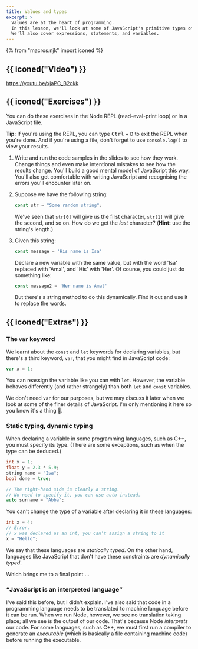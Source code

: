 ```yaml
---
title: Values and types
excerpt: >
  Values are at the heart of programming.
  In this lesson, we'll look at some of JavaScript's primitive types of values and how to manipulate them.
  We'll also cover expressions, statements, and variables.
---
```


{% from "macros.njk" import iconed %}

## {{ iconed("Video") }}

https://youtu.be/xjaPC_B2okk

## {{ iconed("Exercises") }}

You can do these exercises in the Node <abbr>REPL</abbr> (read-eval-print loop) or in a JavaScript file.

<div class="note note-info">

**Tip:** If you're using the REPL, you can type <kbd>Ctrl</kbd> + <kbd>D</kbd> to exit the REPL when you're done. And if you're using a file, don't forget to use `console.log()` to view your results.

</div>

1. Write and run the code samples in the slides to see how they work. Change things and even make intentional mistakes to see how the results change. You'll build a good mental model of JavaScript this way. You'll also get comfortable with writing JavaScript and recognising the errors you'll encounter later on.

1. Suppose we have the following string:
   ```js
   const str = "Some random string";
   ```
   We've seen that `str[0]` will give us the first character, `str[1]` will give the second, and so on. How do we get the _last_ character?
   (**Hint:** use the string's length.)

1. Given this string:
    ```js
    const message = 'His name is Isa'
    ```
    Declare a new variable with the same value, but with the word 'Isa' replaced with 'Amal', and 'His' with 'Her'. Of course, you could just do something like:
    ```js
    const message2 = 'Her name is Amal'
    ```
     But there's a string method to do this dynamically. Find it out and use it to replace the words.

## {{ iconed("Extras") }}

### The `var` keyword

We learnt about the `const` and `let` keywords for declaring variables, but there's a third keyword, `var`, that you might find in JavaScript code:

```js
var x = 1;
```

You can reassign the variable like you can with `let`. However, the variable behaves differently (and rather strangely) than both `let` and `const` variables.

We don't need `var` for our purposes, but we may discuss it later when we look at some of the finer details of JavaScript. I'm only mentioning it here so you know it's a thing 🙂.

### Static typing, dynamic typing

When declaring a variable in some programming languages, such as C++, you must specify its type. (There are some exceptions, such as when the type can be deduced.)

```c++
int x = 1;
float y = 2.3 * 5.9;
string name = "Isa";
bool done = true;

// The right-hand side is clearly a string.
// No need to specify it, you can use auto instead.
auto surname = "Abba";
```

You can't change the type of a variable after declaring it in these languages:

```c++
int x = 4;
// Error.
// x was declared as an int, you can't assign a string to it
x = "Hello";
```

We say that these languages are <i>statically typed</i>. On the other hand, languages like JavaScript that don't have these constraints are <i>dynamically typed</i>.

Which brings me to a final point &hellip;

### <q>JavaScript is an interpreted language</q>

I've said this before, but I didn't explain. I've also said that code in a programming language needs to be translated to machine language before it can be run. When we run Node, however, we see no translation taking place; all we see is the output of our code. That's because Node _interprets_ our code. For some languages, such as C++, we must first run a compiler to generate an <i>executable</i> (which is basically a file containing machine code) before running the executable.
